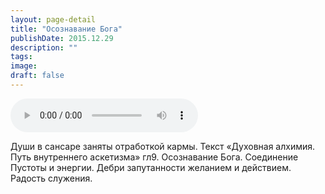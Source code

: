 ```yaml
---
layout: page-detail
title: "Осознавание Бога"
publishDate: 2015.12.29
description: ""
tags:
image:
draft: false
---
```


<audio title="2015.12.29 - Осознавание Бога.mp3" src="https://filer-api.advayta.org/v1.0/public/files/75845" controls=""></audio>

 Души в сансаре заняты отработкой кармы. Текст «Духовная алхимия. Путь внутреннего аскетизма» гл9\. Осознавание Бога. Соединение Пустоты и энергии. Дебри запутанности желанием и действием. Радость служения. 

  
